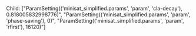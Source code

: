 Child: ["ParamSetting(('minisat_simplified.params', 'param', 'cla-decay'), 0.818005832998776)", "ParamSetting(('minisat_simplified.params', 'param', 'phase-saving'), 0)", "ParamSetting(('minisat_simplified.params', 'param', 'rfirst'), 16120)"]